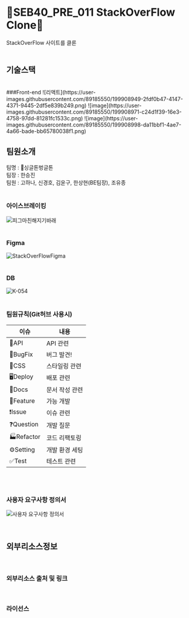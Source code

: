 # 🎃SEB40_PRE_011 StackOverFlow Clone🎃
StackOverFlow 사이트를 클론
<br>
<br>

## 기술스택
<br>
###Front-end
![리액트](https://user-images.githubusercontent.com/89185550/199908949-2fdf0b47-4147-4371-9445-2df5e839b249.png)
![image](https://user-images.githubusercontent.com/89185550/199908971-c24d1f39-16e3-4758-97dd-81281fc1533c.png)
![image](https://user-images.githubusercontent.com/89185550/199908998-da11bbf1-4ae7-4a66-bade-bb65780038f1.png)


## 팀원소개
팀명 : 🎃싱글톤벙글톤\
팀장 : 한승진 \
팀원 : 고하나, 신경호, 김윤구, 한상현(BE팀장), 조유종
<br>
<br>

### 아이스브레이킹
![피그마친해지기바래](https://user-images.githubusercontent.com/89185550/197691903-3dbcc9cb-2205-4004-8b2a-43eab6af967a.PNG)
<br>
<br>

### Figma
![StackOverFlowFigma](https://user-images.githubusercontent.com/89185550/197939885-d927827e-b320-4fea-a53a-f2a6592a6124.PNG)
<br>
<br>

### DB
![K-054](https://user-images.githubusercontent.com/89185550/197941555-316a2d1b-a6fb-417d-b881-1d22ebba4550.jpg)
<br>
<br>

### 팀원규칙(Git허브 사용시)

|이슈|내용|
|---|---|
|🚀API|API 관련|
|🤬BugFix|버그 발견!|
|🎨CSS|스타일링 관련|
|🖥Deploy|배포 관련|
|📓Docs|문서 작성 관련|
|🌟Feature|가능 개발|
|❗Issue|이슈 관련|
|❓Question|개발 질문|
|🏭Refactor|코드 리팩토링|
|⚙Setting|개발 환경 세팅|
|✅Test|테스트 관련|
<br>
<br>

### 사용자 요구사항 정의서

![사용자 요구사항 정의서](https://user-images.githubusercontent.com/89185550/197688362-438101bb-6d79-49cb-b59d-7e9a81a5dd2f.PNG)

<br>

## 외부리소스정보
<br>

### 외부리소스 출처 및 링크
<br>

### 라이선스
